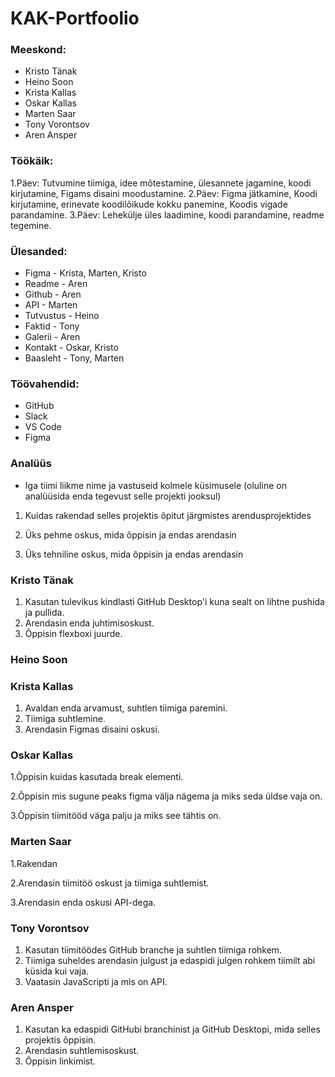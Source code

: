 # KAK-Portfoolio
### Meeskond:
* Kristo Tänak
* Heino Soon
* Krista Kallas
* Oskar Kallas
* Marten Saar
* Tony Vorontsov
* Aren Ansper

### Töökäik:
1.Päev: Tutvumine tiimiga, idee mõtestamine, ülesannete jagamine, koodi kirjutamine, Figams disaini moodustamine. 2.Päev: Figma jätkamine, Koodi kirjutamine, erinevate koodilõikude kokku panemine, Koodis vigade parandamine. 3.Päev: Lehekülje üles laadimine, koodi parandamine, readme tegemine.

### Ülesanded:
* Figma - Krista, Marten, Kristo
* Readme - Aren
* Github - Aren
* API - Marten
* Tutvustus - Heino
* Faktid - Tony
* Galerii - Aren
* Kontakt - Oskar, Kristo
* Baasleht - Tony, Marten

### Töövahendid:
* GitHub
* Slack
* VS Code
* Figma

### Analüüs
* Iga tiimi liikme nime ja vastuseid kolmele küsimusele (oluline on analüüsida enda tegevust selle projekti jooksul)

1. Kuidas rakendad selles projektis õpitut järgmistes arendusprojektides

2. Üks pehme oskus, mida õppisin ja endas arendasin

3. Üks tehniline oskus, mida õppisin ja endas arendasin

### Kristo Tänak
1. Kasutan tulevikus kindlasti GitHub Desktop'i kuna sealt on lihtne pushida ja pullida.
2. Arendasin enda juhtimisoskust.
3. Õppisin flexboxi juurde.

### Heino Soon

### Krista Kallas
1. Avaldan enda arvamust, suhtlen tiimiga paremini.
2. Tiimiga suhtlemine.
3. Arendasin Figmas disaini oskusi.

### Oskar Kallas
1.Õppisin kuidas kasutada break elementi.  

2.Õppisin mis sugune peaks figma välja nägema ja miks seda üldse vaja on. 

3.Õppisin tiimitööd väga palju ja miks see tähtis on. 

### Marten Saar
1.Rakendan

2.Arendasin tiimitöö oskust ja tiimiga suhtlemist.

3.Arendasin enda oskusi API-dega.

### Tony Vorontsov
1. Kasutan tiimitöödes GitHub branche ja suhtlen tiimiga rohkem.
2. Tiimiga suheldes arendasin julgust ja edaspidi julgen rohkem tiimilt abi küsida kui vaja.
3. Vaatasin JavaScripti ja mis on API.

### Aren Ansper
1. Kasutan ka edaspidi GitHubi branchinist ja GitHub Desktopi, mida selles projektis õppisin.
2. Arendasin suhtlemisoskust.
3. Õppisin linkimist.
